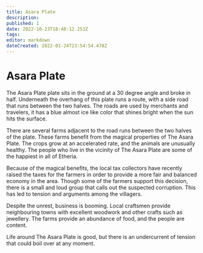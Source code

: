 ```yaml
---
title: Asara Plate
description: 
published: 1
date: 2022-10-23T18:48:12.253Z
tags: 
editor: markdown
dateCreated: 2022-01-24T23:54:54.478Z
---
```


# Asara Plate
The Asara Plate plate sits in the ground at a 30 degree angle and broke in half. Underneath the overhang of this plate runs a route, with a side road that runs between the two halves. The roads are used by merchants and travelers, it has a blue almost ice like color that shines bright when the sun hits the surface.

There are several farms adjacent to the road runs between the two halves of the plate. These farms benefit from the magical properties of The Asara Plate. The crops grow at an accelerated rate, and the animals are unusually healthy. The people who live in the vicinity of The Asara Plate are some of the happiest in all of Etheria.

Because of the magical benefits, the local tax collectors have recently raised the taxes for the farmers in order to provide a more fair and balanced economy in the area. Though some of the farmers support this decision, there is a small and loud group that calls out the suspected corruption. This has led to tension and arguments among the villagers.

Despite the unrest, business is booming. Local craftsmen provide neighbouring towns with excellent woodwork and other crafts such as jewellery. The farms provide an abundance of food, and the people are content.

Life around The Asara Plate is good, but there is an undercurrent of tension that could boil over at any moment.